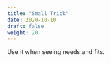 ```yaml
---
title: "Small Trick"
date: 2020-10-10
draft: false
weight: 20
---
```


Use it when seeing needs and fits.
